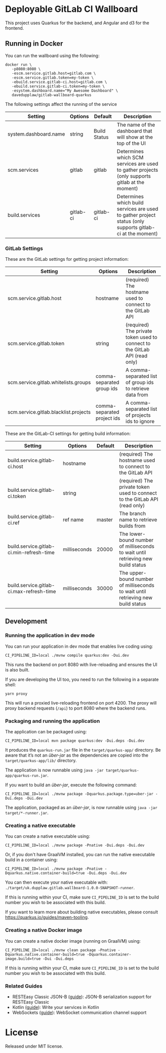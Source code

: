 # Deployable GitLab CI Wallboard

This project uses Quarkus for the backend, and Angular and d3 for the frontend.

## Running in Docker

You can run the wallboard using the following:

```shell
docker run \
   -p8080:8080 \
   -escm.service.gitlab.host=gitlab.com \
   -escm.service.gitlab.token=my-token \
   -ebuild.service.gitlab-ci.host=gitlab.com \
   -ebuild.service.gitlab-ci.token=my-token \
   -esystem.dashboard.name="My Awesome Dashboard" \
   davedupplaw/gitlab-wallboard-quarkus
```

The following settings affect the running of the service

| Setting               | Options   | Default      | Description                                                                                               |
|-----------------------|-----------|--------------|-----------------------------------------------------------------------------------------------------------|
| system.dashboard.name | string    | Build Status | The name of the dashboard that will show at the top of the UI                                             |
| scm.services          | gitlab    | gitlab       | Determines which SCM services are used to gather projects (only supports gitlab at the moment)            |
| build.services        | gitlab-ci | gitlab-ci    | Determines which build services are used to gather project status (only supports gitlab-ci at the moment) |

### GitLab Settings

These are the GitLab settings for getting project information:

| Setting                               | Options                     | Description                                                                |
|---------------------------------------|-----------------------------|----------------------------------------------------------------------------|
| scm.service.gitlab.host               | hostname                    | (required) The hostname used to connect to the GitLab API                  |
| scm.service.gitlab.token              | string                      | (required) The private token used to connect to the GitLab API (read only) |
 | scm.service.gitlab.whitelists.groups  | comma-separated group ids   | A comma-separated list of group ids to retrieve data from                  |
 | scm.service.gitlab.blacklist.projects | comma-separated project ids | A comma-separated list of projects ids to ignore                           |

These are the GitLab-CI settings for getting build information:

| Setting                                  | Options      | Default | Description                                                                      |
|------------------------------------------|--------------|---------|----------------------------------------------------------------------------------|
| build.service.gitlab-ci.host             | hostname     |         | (required) The hostname used to connect to the GitLab API                        |
| build.service.gitlab-ci.token            | string       |         | (required) The private token used to connect to the GitLab API (read only)       |  
| build.service.gitlab-ci.ref              | ref name     | master  | The branch name to retrieve builds from                                          |
| build.service.gitlab-ci.min-refresh-time | milliseconds | 20000   | The lower-bound number of milliseconds to wait until retrieving new build status |
| build.service.gitlab-ci.max-refresh-time | milliseconds | 30000   | The upper-bound number of milliseconds to wait until retrieving new build status | 

## Development

### Running the application in dev mode

You can run your application in dev mode that enables live coding using:

```shell script
CI_PIPELINE_ID=local ./mvnw compile quarkus:dev -Dui.dev
```

This runs the backend on port 8080 with live-reloading and ensures the UI is also built.

If you are developing the UI too, you need to run the following in a separate shell:

```shell
yarn proxy
```

This will run a proxied live-reloading frontend on port 4200. The proxy will proxy backend
requests (`/api`) to port 8080 where the backend runs.

### Packaging and running the application

The application can be packaged using:

```shell script
CI_PIPELINE_ID=local mvn package quarkus:dev -Dui.deps -Dui.dev
```

It produces the `quarkus-run.jar` file in the `target/quarkus-app/` directory.
Be aware that it’s not an _über-jar_ as the dependencies are copied into the `target/quarkus-app/lib/` directory.

The application is now runnable using `java -jar target/quarkus-app/quarkus-run.jar`.

If you want to build an _über-jar_, execute the following command:

```shell script
CI_PIPELINE_ID=local ./mvnw package -Dquarkus.package.type=uber-jar -Dui.deps -Dui.dev
```

The application, packaged as an _über-jar_, is now runnable using `java -jar target/*-runner.jar`.

### Creating a native executable

You can create a native executable using:

```shell script
CI_PIPELINE_ID=local ./mvnw package -Pnative -Dui.deps -Dui.dev
```

Or, if you don't have GraalVM installed, you can run the native executable build in a container using:

```shell script
CI_PIPELINE_ID=local ./mvnw package -Pnative -Dquarkus.native.container-build=true -Dui.deps -Dui.dev
```

You can then execute your native executable with: `./target/uk.dupplaw.gitlab.wallboard-1.0.0-SNAPSHOT-runner`.

If this is running within your CI, make sure `CI_PIPELINE_ID` is set to the build number you wish to be
associated with this build.

If you want to learn more about building native executables, please consult https://quarkus.io/guides/maven-tooling.

### Creating a native Docker image

You can create a native docker image (running on GraalVM) using:

```shell
CI_PIPELINE_ID=local ./mvnw clean package -Pnative -Dquarkus.native.container-build=true -Dquarkus.container-image.build=true -Dui -Dui.deps
```

If this is running within your CI, make sure `CI_PIPELINE_ID` is set to the build number you wish to be
associated with this build.

### Related Guides

- RESTEasy Classic JSON-B ([guide](https://quarkus.io/guides/rest-json)): JSON-B serialization support for RESTEasy
  Classic
- Kotlin ([guide](https://quarkus.io/guides/kotlin)): Write your services in Kotlin
- WebSockets ([guide](https://quarkus.io/guides/websockets)): WebSocket communication channel support

# License

Released under MIT license.
